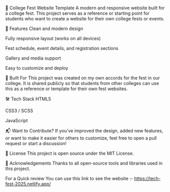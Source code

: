 🎉 College Fest Website Template
A modern and responsive website built for a college fest. This project serves as a reference or starting point for students who want to create a website for their own college fests or events.

🚀 Features
Clean and modern design

Fully responsive layout (works on all devices)

Fest schedule, event details, and registration sections

Gallery and media support

Easy to customize and deploy

🏫 Built For
This project was created on my own accords for the fest in our college. It is shared publicly so that students from other colleges can use this as a reference or template for their own fest websites.


🛠️ Tech Stack
HTML5

CSS3 / SCSS

JavaScript


📬 Want to Contribute?
If you’ve improved the design, added new features, or want to make it easier for others to customize, feel free to open a pull request or start a discussion!

📄 License
This project is open source under the MIT License.

🙌 Acknowledgements
Thanks to all open-source tools and libraries used in this project.


For a Quick review You can use this link to see the website :- https://tech-fest-2025.netlify.app/
